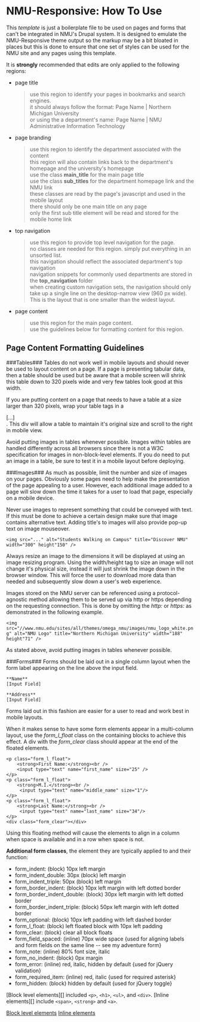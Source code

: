 NMU-Responsive: How To Use
==========================

This *template* is  just a boilerplate file to be used on pages and forms that can't be integrated in NMU's Drupal system.  It is designed to emulate the NMU-Responsive theme output so the markup may be a bit bloated in places but this is done to ensure that one set of styles can be used for the NMU site and any pages using this template.

It is **strongly** recommended that edits are only applied to the following regions:
+ page title
	>use this region to identify your pages in bookmarks and search engines.  
	>it should always follow the format: Page Name | Northern Michigan University  
	>or using the a department's name: Page Name | NMU Administrative Information Technology  

+ page branding
	>use this region to identify the department associated with the content  
	>this region will also contain links back to the department's homepage and the university's homepage  
	>use the class **main_title** for the main page title  
	>use the class **sub_titles** for the department homepage link and the NMU link  
	>these classes are read by the page's javascript and used in the mobile layout  
	>there should only be one main title on any page  
	>only the first sub title element will be read and stored for the mobile home link  

+ top navigation
	>use this region to provide top level navigation for the page.  
	>no classes are needed for this region.  simply put everything in an unsorted list.  
	>this navigation should reflect the associated department's top navigation  
	>navigation snippets for commonly used departments are stored in the **top_navigation** folder  
	>when creating custom navigation sets, the navigation should only take up a single line on the desktop-narrow view (960 px wide).  This is the layout that is one smaller than the widest layout.  

+ page content
	>use this region for the main page content.  
	>use the guidelines below for formatting content for this region.  


Page Content Formatting Guidelines
----------------------------------

###Tables###
Tables do not work well in mobile layouts and should never be used to layout content on a page.  If a page is presenting tabular data, then a table should be used but be aware that a mobile screen will shrink this table down to 320 pixels wide and very few tables look good at this width.

If you are putting content on a page that needs to have a table at a size larger than 320 pixels, wrap your table tags in a <div class="overflow-table">[...]</div>.  This div will allow a table to maintain it's original size and scroll to the right in mobile view.

Avoid putting images in tables whenever possible.  Images within tables are handled differently across all browsers since there is not a W3C specification for images in non-block-level elements.  If you do need to put an image in a table, be sure to test it in a mobile layout before deploying.

###Images###
As much as possible, limit the number and size of images on your pages.  Obviously some pages need to help make the presentation of the page appealing to a user.  However, each additional image added to a page will slow down the time it takes for a user to load that page, especially on a mobile device.

Never use images to represent something that could be conveyed with text.  If this must be done to achieve a certain design make sure that image contains alternative text.  Adding title's to images will also provide pop-up text on image mouseover.

`<img src="..." alt="Students Walking on Campus" title="Discover NMU" width="300" height"150" />`

Always resize an image to the dimensions it will be displayed at using an image resizing program.  Using the width/height tag to size an image will not change it's physical size, instead it will just shrink the image down in the browser window.  This will force the user to download more data than needed and subsequently slow down a user's web experience.

Images stored on the NMU server can be referenced using a protocol-agnostic method allowing them to be served up via http or https depending on the requesting connection.  This is done by omitting the *http:* or *https:* as demonstrated in the following example.

`<img src="//www.nmu.edu/sites/all/themes/omega_nmu/images/nmu_logo_white.png" alt="NMU Logo" title="Northern Michigan University" width="188" height"71" />`

As stated above, avoid putting images in tables whenever possible.

###Forms###
Forms should be laid out in a single column layout when the form label appearing on the line above the input field.

	**Name**
	[Input Field]

	**Address**
	[Input Field]

Forms laid out in this fashion are easier for a user to read and work best in mobile layouts.

When it makes sense to have some form elements appear in a multi-column layout, use the *form_l_float* class on the containing blocks to achieve this effect.  A div with the *form_clear* class should appear at the end of the floated elements.

	<p class="form_l_float">
		<strong>First Name:</strong><br />
		<input type="text" name="first_name" size="25" />
	</p>
	<p class="form_l_float">
		<strong>M.I.</strong><br />
		 <input type="text" name="middle_name" size="1"/>
	</p>
	<p class="form_l_float">
		<strong>Last Name:</strong><br />
		 <input type="text" name="last_name" size="34"/>
	</p>
	<div class="form_clear"></div>

Using this floating method will cause the elements to align in a column when space is available and in a row when space is not.

**Additional form classes**, the element they are typically applied to and their function:
+ form\_indent: (block) 10px left margin
+ form\_indent\_double: 30px (block) left margin
+ form\_indent\_triple: 50px (block) left margin
+ form\_border\_indent: (block) 10px left margin with left dotted border
+ form\_border\_indent\_double: (block) 30px left margin with left dotted border
+ form\_border\_indent\_triple: (block) 50px left margin with left dotted border
+ form\_optional: (block) 10px left padding with left dashed border
+ form\_l\_float: (block) left floated block with 10px left padding
+ form\_clear: (block) clear all block floats
+ form\_field\_spaced: (inline) 70px wide space {used for aligning labels and form fields on the same line -- see my adventure form}
+ form\_note: (inline) 80% font size, italic
+ form\_no\_indent: (block) 0px margin
+ form\_error: (inline) red, italic, hidden by default {used for jQuery validation}
+ form\_required\_item: (inline) red, italic {used for required asterisk}
+ form\_hidden: (block) hidden by default {used for jQuery toggle}

[Block level elements][] included `<p>`, `<h1>`, `<ul>`, and `<div>`.  [Inline elements][] include `<span>`, `<strong>` and `<a>`.







[Block level elements](http://www.w3schools.com/html/html_blocks.asp)
[Inline elements](http://www.w3schools.com/html/html_blocks.asp)
